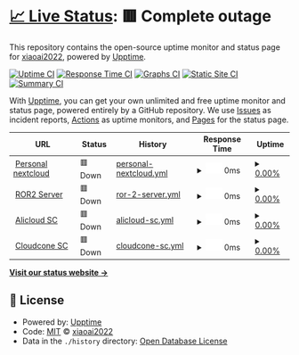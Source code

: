 # [📈 Live Status](https://demo.upptime.js.org): <!--live status--> **🟥 Complete outage**

This repository contains the open-source uptime monitor and status page for [xiaoai2022](https://demo.upptime.js.org), powered by [Upptime](https://github.com/upptime/upptime).

[![Uptime CI](https://github.com/xiaoai2022/status/workflows/Uptime%20CI/badge.svg)](https://github.com/xiaoai2022/status/actions?query=workflow%3A%22Uptime+CI%22)
[![Response Time CI](https://github.com/xiaoai2022/status/workflows/Response%20Time%20CI/badge.svg)](https://github.com/xiaoai2022/status/actions?query=workflow%3A%22Response+Time+CI%22)
[![Graphs CI](https://github.com/xiaoai2022/status/workflows/Graphs%20CI/badge.svg)](https://github.com/xiaoai2022/status/actions?query=workflow%3A%22Graphs+CI%22)
[![Static Site CI](https://github.com/xiaoai2022/status/workflows/Static%20Site%20CI/badge.svg)](https://github.com/xiaoai2022/status/actions?query=workflow%3A%22Static+Site+CI%22)
[![Summary CI](https://github.com/xiaoai2022/status/workflows/Summary%20CI/badge.svg)](https://github.com/xiaoai2022/status/actions?query=workflow%3A%22Summary+CI%22)

With [Upptime](https://upptime.js.org), you can get your own unlimited and free uptime monitor and status page, powered entirely by a GitHub repository. We use [Issues](https://github.com/xiaoai2022/status/issues) as incident reports, [Actions](https://github.com/xiaoai2022/status/actions) as uptime monitors, and [Pages](https://demo.upptime.js.org) for the status page.

<!--start: status pages-->
<!-- This summary is generated by Upptime (https://github.com/upptime/upptime) -->
<!-- Do not edit this manually, your changes will be overwritten -->
<!-- prettier-ignore -->
| URL | Status | History | Response Time | Uptime |
| --- | ------ | ------- | ------------- | ------ |
| <img alt="" src="https://icons.duckduckgo.com/ip3/cloud.awa.wiki.ico" height="13"> [Personal nextcloud](https://cloud.awa.wiki) | 🟥 Down | [personal-nextcloud.yml](https://github.com/xiaoai2022/status/commits/HEAD/history/personal-nextcloud.yml) | <details><summary><img alt="Response time graph" src="./graphs/personal-nextcloud/response-time-week.png" height="20"> 0ms</summary><br><a href="https://status.awa.wiki/history/personal-nextcloud"><img alt="Response time 2048" src="https://img.shields.io/endpoint?url=https%3A%2F%2Fraw.githubusercontent.com%2Fxiaoai2022%2Fstatus%2FHEAD%2Fapi%2Fpersonal-nextcloud%2Fresponse-time.json"></a><br><a href="https://status.awa.wiki/history/personal-nextcloud"><img alt="24-hour response time 0" src="https://img.shields.io/endpoint?url=https%3A%2F%2Fraw.githubusercontent.com%2Fxiaoai2022%2Fstatus%2FHEAD%2Fapi%2Fpersonal-nextcloud%2Fresponse-time-day.json"></a><br><a href="https://status.awa.wiki/history/personal-nextcloud"><img alt="7-day response time 0" src="https://img.shields.io/endpoint?url=https%3A%2F%2Fraw.githubusercontent.com%2Fxiaoai2022%2Fstatus%2FHEAD%2Fapi%2Fpersonal-nextcloud%2Fresponse-time-week.json"></a><br><a href="https://status.awa.wiki/history/personal-nextcloud"><img alt="30-day response time 0" src="https://img.shields.io/endpoint?url=https%3A%2F%2Fraw.githubusercontent.com%2Fxiaoai2022%2Fstatus%2FHEAD%2Fapi%2Fpersonal-nextcloud%2Fresponse-time-month.json"></a><br><a href="https://status.awa.wiki/history/personal-nextcloud"><img alt="1-year response time 2048" src="https://img.shields.io/endpoint?url=https%3A%2F%2Fraw.githubusercontent.com%2Fxiaoai2022%2Fstatus%2FHEAD%2Fapi%2Fpersonal-nextcloud%2Fresponse-time-year.json"></a></details> | <details><summary><a href="https://status.awa.wiki/history/personal-nextcloud">0.00%</a></summary><a href="https://status.awa.wiki/history/personal-nextcloud"><img alt="All-time uptime 37.31%" src="https://img.shields.io/endpoint?url=https%3A%2F%2Fraw.githubusercontent.com%2Fxiaoai2022%2Fstatus%2FHEAD%2Fapi%2Fpersonal-nextcloud%2Fuptime.json"></a><br><a href="https://status.awa.wiki/history/personal-nextcloud"><img alt="24-hour uptime 0.00%" src="https://img.shields.io/endpoint?url=https%3A%2F%2Fraw.githubusercontent.com%2Fxiaoai2022%2Fstatus%2FHEAD%2Fapi%2Fpersonal-nextcloud%2Fuptime-day.json"></a><br><a href="https://status.awa.wiki/history/personal-nextcloud"><img alt="7-day uptime 0.00%" src="https://img.shields.io/endpoint?url=https%3A%2F%2Fraw.githubusercontent.com%2Fxiaoai2022%2Fstatus%2FHEAD%2Fapi%2Fpersonal-nextcloud%2Fuptime-week.json"></a><br><a href="https://status.awa.wiki/history/personal-nextcloud"><img alt="30-day uptime 0.00%" src="https://img.shields.io/endpoint?url=https%3A%2F%2Fraw.githubusercontent.com%2Fxiaoai2022%2Fstatus%2FHEAD%2Fapi%2Fpersonal-nextcloud%2Fuptime-month.json"></a><br><a href="https://status.awa.wiki/history/personal-nextcloud"><img alt="1-year uptime 37.31%" src="https://img.shields.io/endpoint?url=https%3A%2F%2Fraw.githubusercontent.com%2Fxiaoai2022%2Fstatus%2FHEAD%2Fapi%2Fpersonal-nextcloud%2Fuptime-year.json"></a></details>
| <img alt="" src="https://icons.duckduckgo.com/ip3/null.ico" height="13"> [ROR2 Server](8.130.34.155) | 🟥 Down | [ror-2-server.yml](https://github.com/xiaoai2022/status/commits/HEAD/history/ror-2-server.yml) | <details><summary><img alt="Response time graph" src="./graphs/ror-2-server/response-time-week.png" height="20"> 0ms</summary><br><a href="https://status.awa.wiki/history/ror-2-server"><img alt="Response time 0" src="https://img.shields.io/endpoint?url=https%3A%2F%2Fraw.githubusercontent.com%2Fxiaoai2022%2Fstatus%2FHEAD%2Fapi%2Fror-2-server%2Fresponse-time.json"></a><br><a href="https://status.awa.wiki/history/ror-2-server"><img alt="24-hour response time 0" src="https://img.shields.io/endpoint?url=https%3A%2F%2Fraw.githubusercontent.com%2Fxiaoai2022%2Fstatus%2FHEAD%2Fapi%2Fror-2-server%2Fresponse-time-day.json"></a><br><a href="https://status.awa.wiki/history/ror-2-server"><img alt="7-day response time 0" src="https://img.shields.io/endpoint?url=https%3A%2F%2Fraw.githubusercontent.com%2Fxiaoai2022%2Fstatus%2FHEAD%2Fapi%2Fror-2-server%2Fresponse-time-week.json"></a><br><a href="https://status.awa.wiki/history/ror-2-server"><img alt="30-day response time 0" src="https://img.shields.io/endpoint?url=https%3A%2F%2Fraw.githubusercontent.com%2Fxiaoai2022%2Fstatus%2FHEAD%2Fapi%2Fror-2-server%2Fresponse-time-month.json"></a><br><a href="https://status.awa.wiki/history/ror-2-server"><img alt="1-year response time 0" src="https://img.shields.io/endpoint?url=https%3A%2F%2Fraw.githubusercontent.com%2Fxiaoai2022%2Fstatus%2FHEAD%2Fapi%2Fror-2-server%2Fresponse-time-year.json"></a></details> | <details><summary><a href="https://status.awa.wiki/history/ror-2-server">0.00%</a></summary><a href="https://status.awa.wiki/history/ror-2-server"><img alt="All-time uptime 0.00%" src="https://img.shields.io/endpoint?url=https%3A%2F%2Fraw.githubusercontent.com%2Fxiaoai2022%2Fstatus%2FHEAD%2Fapi%2Fror-2-server%2Fuptime.json"></a><br><a href="https://status.awa.wiki/history/ror-2-server"><img alt="24-hour uptime 0.00%" src="https://img.shields.io/endpoint?url=https%3A%2F%2Fraw.githubusercontent.com%2Fxiaoai2022%2Fstatus%2FHEAD%2Fapi%2Fror-2-server%2Fuptime-day.json"></a><br><a href="https://status.awa.wiki/history/ror-2-server"><img alt="7-day uptime 0.00%" src="https://img.shields.io/endpoint?url=https%3A%2F%2Fraw.githubusercontent.com%2Fxiaoai2022%2Fstatus%2FHEAD%2Fapi%2Fror-2-server%2Fuptime-week.json"></a><br><a href="https://status.awa.wiki/history/ror-2-server"><img alt="30-day uptime 0.00%" src="https://img.shields.io/endpoint?url=https%3A%2F%2Fraw.githubusercontent.com%2Fxiaoai2022%2Fstatus%2FHEAD%2Fapi%2Fror-2-server%2Fuptime-month.json"></a><br><a href="https://status.awa.wiki/history/ror-2-server"><img alt="1-year uptime 0.00%" src="https://img.shields.io/endpoint?url=https%3A%2F%2Fraw.githubusercontent.com%2Fxiaoai2022%2Fstatus%2FHEAD%2Fapi%2Fror-2-server%2Fuptime-year.json"></a></details>
| <img alt="" src="https://icons.duckduckgo.com/ip3/null.ico" height="13"> [Alicloud SC](8.130.34.155) | 🟥 Down | [alicloud-sc.yml](https://github.com/xiaoai2022/status/commits/HEAD/history/alicloud-sc.yml) | <details><summary><img alt="Response time graph" src="./graphs/alicloud-sc/response-time-week.png" height="20"> 0ms</summary><br><a href="https://status.awa.wiki/history/alicloud-sc"><img alt="Response time 229" src="https://img.shields.io/endpoint?url=https%3A%2F%2Fraw.githubusercontent.com%2Fxiaoai2022%2Fstatus%2FHEAD%2Fapi%2Falicloud-sc%2Fresponse-time.json"></a><br><a href="https://status.awa.wiki/history/alicloud-sc"><img alt="24-hour response time 0" src="https://img.shields.io/endpoint?url=https%3A%2F%2Fraw.githubusercontent.com%2Fxiaoai2022%2Fstatus%2FHEAD%2Fapi%2Falicloud-sc%2Fresponse-time-day.json"></a><br><a href="https://status.awa.wiki/history/alicloud-sc"><img alt="7-day response time 0" src="https://img.shields.io/endpoint?url=https%3A%2F%2Fraw.githubusercontent.com%2Fxiaoai2022%2Fstatus%2FHEAD%2Fapi%2Falicloud-sc%2Fresponse-time-week.json"></a><br><a href="https://status.awa.wiki/history/alicloud-sc"><img alt="30-day response time 0" src="https://img.shields.io/endpoint?url=https%3A%2F%2Fraw.githubusercontent.com%2Fxiaoai2022%2Fstatus%2FHEAD%2Fapi%2Falicloud-sc%2Fresponse-time-month.json"></a><br><a href="https://status.awa.wiki/history/alicloud-sc"><img alt="1-year response time 229" src="https://img.shields.io/endpoint?url=https%3A%2F%2Fraw.githubusercontent.com%2Fxiaoai2022%2Fstatus%2FHEAD%2Fapi%2Falicloud-sc%2Fresponse-time-year.json"></a></details> | <details><summary><a href="https://status.awa.wiki/history/alicloud-sc">0.00%</a></summary><a href="https://status.awa.wiki/history/alicloud-sc"><img alt="All-time uptime 22.19%" src="https://img.shields.io/endpoint?url=https%3A%2F%2Fraw.githubusercontent.com%2Fxiaoai2022%2Fstatus%2FHEAD%2Fapi%2Falicloud-sc%2Fuptime.json"></a><br><a href="https://status.awa.wiki/history/alicloud-sc"><img alt="24-hour uptime 0.00%" src="https://img.shields.io/endpoint?url=https%3A%2F%2Fraw.githubusercontent.com%2Fxiaoai2022%2Fstatus%2FHEAD%2Fapi%2Falicloud-sc%2Fuptime-day.json"></a><br><a href="https://status.awa.wiki/history/alicloud-sc"><img alt="7-day uptime 0.00%" src="https://img.shields.io/endpoint?url=https%3A%2F%2Fraw.githubusercontent.com%2Fxiaoai2022%2Fstatus%2FHEAD%2Fapi%2Falicloud-sc%2Fuptime-week.json"></a><br><a href="https://status.awa.wiki/history/alicloud-sc"><img alt="30-day uptime 0.00%" src="https://img.shields.io/endpoint?url=https%3A%2F%2Fraw.githubusercontent.com%2Fxiaoai2022%2Fstatus%2FHEAD%2Fapi%2Falicloud-sc%2Fuptime-month.json"></a><br><a href="https://status.awa.wiki/history/alicloud-sc"><img alt="1-year uptime 22.19%" src="https://img.shields.io/endpoint?url=https%3A%2F%2Fraw.githubusercontent.com%2Fxiaoai2022%2Fstatus%2FHEAD%2Fapi%2Falicloud-sc%2Fuptime-year.json"></a></details>
| <img alt="" src="https://icons.duckduckgo.com/ip3/null.ico" height="13"> [Cloudcone SC](173.82.152.200) | 🟥 Down | [cloudcone-sc.yml](https://github.com/xiaoai2022/status/commits/HEAD/history/cloudcone-sc.yml) | <details><summary><img alt="Response time graph" src="./graphs/cloudcone-sc/response-time-week.png" height="20"> 0ms</summary><br><a href="https://status.awa.wiki/history/cloudcone-sc"><img alt="Response time 53" src="https://img.shields.io/endpoint?url=https%3A%2F%2Fraw.githubusercontent.com%2Fxiaoai2022%2Fstatus%2FHEAD%2Fapi%2Fcloudcone-sc%2Fresponse-time.json"></a><br><a href="https://status.awa.wiki/history/cloudcone-sc"><img alt="24-hour response time 0" src="https://img.shields.io/endpoint?url=https%3A%2F%2Fraw.githubusercontent.com%2Fxiaoai2022%2Fstatus%2FHEAD%2Fapi%2Fcloudcone-sc%2Fresponse-time-day.json"></a><br><a href="https://status.awa.wiki/history/cloudcone-sc"><img alt="7-day response time 0" src="https://img.shields.io/endpoint?url=https%3A%2F%2Fraw.githubusercontent.com%2Fxiaoai2022%2Fstatus%2FHEAD%2Fapi%2Fcloudcone-sc%2Fresponse-time-week.json"></a><br><a href="https://status.awa.wiki/history/cloudcone-sc"><img alt="30-day response time 0" src="https://img.shields.io/endpoint?url=https%3A%2F%2Fraw.githubusercontent.com%2Fxiaoai2022%2Fstatus%2FHEAD%2Fapi%2Fcloudcone-sc%2Fresponse-time-month.json"></a><br><a href="https://status.awa.wiki/history/cloudcone-sc"><img alt="1-year response time 53" src="https://img.shields.io/endpoint?url=https%3A%2F%2Fraw.githubusercontent.com%2Fxiaoai2022%2Fstatus%2FHEAD%2Fapi%2Fcloudcone-sc%2Fresponse-time-year.json"></a></details> | <details><summary><a href="https://status.awa.wiki/history/cloudcone-sc">0.00%</a></summary><a href="https://status.awa.wiki/history/cloudcone-sc"><img alt="All-time uptime 37.38%" src="https://img.shields.io/endpoint?url=https%3A%2F%2Fraw.githubusercontent.com%2Fxiaoai2022%2Fstatus%2FHEAD%2Fapi%2Fcloudcone-sc%2Fuptime.json"></a><br><a href="https://status.awa.wiki/history/cloudcone-sc"><img alt="24-hour uptime 0.00%" src="https://img.shields.io/endpoint?url=https%3A%2F%2Fraw.githubusercontent.com%2Fxiaoai2022%2Fstatus%2FHEAD%2Fapi%2Fcloudcone-sc%2Fuptime-day.json"></a><br><a href="https://status.awa.wiki/history/cloudcone-sc"><img alt="7-day uptime 0.00%" src="https://img.shields.io/endpoint?url=https%3A%2F%2Fraw.githubusercontent.com%2Fxiaoai2022%2Fstatus%2FHEAD%2Fapi%2Fcloudcone-sc%2Fuptime-week.json"></a><br><a href="https://status.awa.wiki/history/cloudcone-sc"><img alt="30-day uptime 0.00%" src="https://img.shields.io/endpoint?url=https%3A%2F%2Fraw.githubusercontent.com%2Fxiaoai2022%2Fstatus%2FHEAD%2Fapi%2Fcloudcone-sc%2Fuptime-month.json"></a><br><a href="https://status.awa.wiki/history/cloudcone-sc"><img alt="1-year uptime 37.38%" src="https://img.shields.io/endpoint?url=https%3A%2F%2Fraw.githubusercontent.com%2Fxiaoai2022%2Fstatus%2FHEAD%2Fapi%2Fcloudcone-sc%2Fuptime-year.json"></a></details>

<!--end: status pages-->

[**Visit our status website →**](https://demo.upptime.js.org)

## 📄 License

- Powered by: [Upptime](https://github.com/upptime/upptime)
- Code: [MIT](./LICENSE) © [xiaoai2022](https://demo.upptime.js.org)
- Data in the `./history` directory: [Open Database License](https://opendatacommons.org/licenses/odbl/1-0/)
